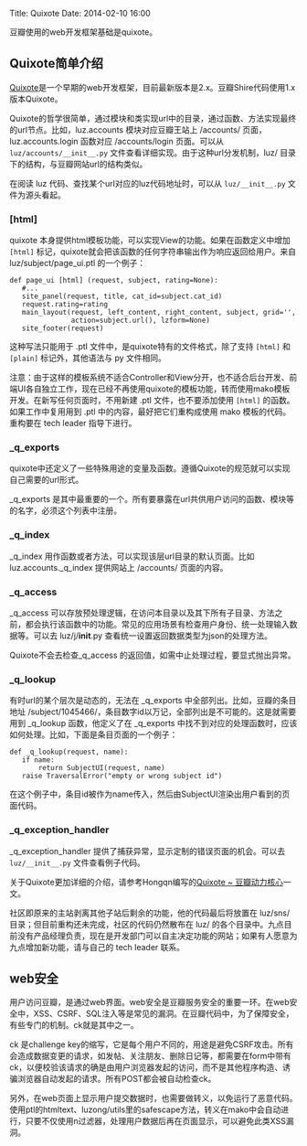 Title: Quixote
Date: 2014-02-10 16:00

豆瓣使用的web开发框架基础是quixote。

Quixote简单介绍
--------------

[Quixote](http://www.mems-exchange.org/software/quixote/)是一个早期的web开发框架，目前最新版本是2.x。豆瓣Shire代码使用1.x版本Quixote。

Quixote的哲学很简单，通过模块和类实现url中的目录，通过函数、方法实现最终的url节点。比如，luz.accounts 模块对应豆瓣王站上 /accounts/ 页面，luz.accounts.login 函数对应 /accounts/login 页面。可以从 `luz/accounts/__init__.py` 文件查看详细实现。由于这种url分发机制，luz/ 目录下的结构，与豆瓣网站url的结构类似。

在阅读 luz 代码、查找某个url对应的luz代码地址时，可以从 `luz/__init__.py` 文件为源头看起。

### [html]

quixote 本身提供html模板功能，可以实现View的功能。如果在函数定义中增加 `[html]` 标记，quixote就会把该函数的任何字符串输出作为响应返回给用户。来自 luz/subject/page_ui.ptl 的一个例子：

    def page_ui [html] (request, subject, rating=None):
       #...
       site_panel(request, title, cat_id=subject.cat_id)
       request.rating=rating
       main_layout(request, left_content, right_content, subject, grid='',
                   action=subject.url(), lzform=None)
       site_footer(request)


这种写法只能用于 .ptl 文件中，是quixote特有的文件格式，除了支持 `[html]` 和 `[plain]` 标记外，其他语法与 py 文件相同。

注意：由于这样的模板系统不适合Controller和View分开，也不适合后台开发、前端UI各自独立工作，现在已经不再使用quixote的模板功能，转而使用mako模板开发。在新写任何页面时，不用新建 .ptl 文件，也不要添加使用 `[html]` 的函数。如果工作中复用用到 .ptl 中的内容，最好把它们重构成使用 mako 模板的代码。重构要在 tech leader 指导下进行。

### _q_exports

quixote中还定义了一些特殊用途的变量及函数。遵循Quixote的规范就可以实现自己需要的url形式。

_q_exports 是其中最重要的一个。所有要暴露在url共供用户访问的函数、模块等的名字，必须这个列表中注册。

### _q_index

_q_index 用作函数或者方法，可以实现该层url目录的默认页面。比如 luz.accounts._q_index 提供网站上 /accounts/ 页面的内容。

### _q_access

_q_access 可以存放预处理逻辑，在访问本目录以及其下所有子目录、方法之前，都会执行该函数中的功能。常见的应用场景有检查用户身份、统一处理输入数据等。可以去 luz/j/__init__.py 查看统一设置返回数据类型为json的处理方法。

Quixote不会去检查_q_access 的返回值，如需中止处理过程，要显式抛出异常。


### _q_lookup

有时url的某个层次是动态的，无法在 _q_exports 中全部列出。比如，豆瓣的条目地址 /subject/1045466/，条目数字id以万记，全部列出是不可能的。这是就需要用到 _q_lookup 函数，他定义了在 _q_exports 中找不到对应的处理函数时，应该如何处理。比如，下面是条目页面的一个例子：

    def _q_lookup(request, name):
       if name:
           return SubjectUI(request, name)
       raise TraversalError("empty or wrong subject id")

在这个例子中，条目id被作为name传入，然后由SubjectUI渲染出用户看到的页面代码。

### _q_exception_handler

_q_exception_handler 提供了捕获异常，显示定制的错误页面的机会。可以去 `luz/__init__.py` 文件查看例子代码。

关于Quixote更加详细的介绍，请参考Hongqn编写的[Quixote ~ 豆瓣动力核心](http://wiki.woodpecker.org.cn/moin/ObpLovelyPython/AbtQuixote)一文。


社区即原来的主站剥离其他子站后剩余的功能，他的代码最后将放置在 luz/sns/ 目录；但目前重构还未完成，社区的代码仍然散布在 luz/ 的各个目录中。九点目前没有产品经理负责，现在是开发部门可以自主决定功能的网站；如果有人愿意为九点增加新功能，请与自己的 tech leader 联系。

web安全
-------

用户访问豆瓣，是通过web界面。web安全是豆瓣服务安全的重要一环。在web安全中，XSS、CSRF、SQL注入等是常见的漏洞。在豆瓣代码中，为了保障安全，有些专门的机制。ck就是其中之一。

ck 是challenge key的缩写，它是每个用户不同的，用途是避免CSRF攻击。所有会造成数据变更的请求，如发帖、关注朋友、删除日记等，都需要在form中带有ck，以便校验该请求的确是由用户浏览器发起的访问，而不是其他程序构造、诱骗浏览器自动发起的请求。所有POST都会被自动检查ck。

另外，在web页面上显示用户提交数据时，也需要做转义，以免运行了恶意代码。使用ptl的htmltext、luzong/utils里的safescape方法，转义在mako中会自动进行，只要不仅使用n过滤器，处理用户数据后再在页面显示，可以避免此类XSS漏洞。

